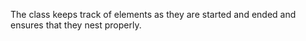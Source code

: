 The class keeps track of elements as they are started and ended and ensures that they nest properly.